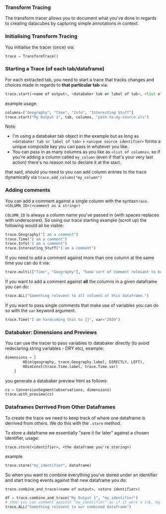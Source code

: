 
### Transform Tracing

The transform tracer allows you to document what you've done in regards to creating datacubes by capturing simple annotations in context.


### Initialising Transform Tracing
You initialise the tracer (once) via:
```python
trace = TransformTrace()
```


### Starting a Trace (of each tab/dataframe)

For each extracted tab, you need to start a trace that tracks changes and choices made in regards to **that particular tab** via:

```python
trace.start(<name of output>, <databaker tab or label of tab>, <list of columns>, <unique source identifier>)
```

example usage:
```python
columns=["Geography", "Time", "Info", "Interesting Stuff"]
trace.start("My Output 1", tab, columns, "path-to-my-source.xls")
```

Note:
- I'm using a databaker tab object in the example but as long as `<databaker tab or label of tab>` + `<unique source identifier>` forms a unique composite key you can pass in whatever you like.
- You can pass in as many columns as you like as `<list of columns>`, so if you're adding a column called `my_column` (even if that's your very last action) there's no reason not to declare it at the start.

that said, should you need to you can add column entries to the trace dynamically via `trace.add_column("my_column")`

### Adding comments

You can add a comment against a single column with the syntax`trace.<COLUMN_ID>(<comment as a string>)`

`COLUMN_ID` is always a column name you've passed in (with spaces replaces with underscores). So using our trace starting example (scroll up) the following would all be viable:

```python
trace.Geography("I am a comment")
trace.Time("I am a comment")
trace.Info("I am a comment")
trace.Interesting_Stuff("I am a comment")
```

If you need to add a comment against more than one column at the same time you can do it via:
```python
trace.multi(["Time", "Geography"], "Some sort of comment relevant to both Time and Geography")
```

If you want to add a comment against **all** the columns in a given dataframe you can do:
```python
trace.ALL("Something relevent to all columns of this dataframe.")
```

If you want to pass single comments that make use of variables you can do so with the `var` keyword argument.
```python
trace.Time("I am hardcoding this to {}", var="2020")
```

### Databaker: Dimensions and Previews

You can use the tracer to pass variables to databaker directly (to avoid redeclaring string variables - DRY etc), example:

```python
dimensions = [
        HDim(geography, trace.Geography.label, DIRECTLY, LEFT),
        HDimConst(trace.Time.label, trace.Time.var)
    ]
```

you generate a databaker preview html as follows:

```python
cs = ConversionSegment(observations, dimensions)
trace.with_preview(cs)
```


### Dataframes Derrived From Other Dataframes

To create the trace we need to keep track of where one dataframe is derrived from others. We do this with the `.store` method.

To store a dataframe we essentially "save it for later" against a chosen identifier, usage:

`trace.store(<identifier>, <the dataframe you're storing>)`

example

```python
trace.store("my_identifier", dataframe)
```

So when you want to combine everything you've stored under an identifier and start tracing events against that new dataframe you do:

`trace.combine_and_trace(<name of output>, <store identifier>)`

```python
df = trace.combine_and_trace("My Output 1", "my_identifier")
# then you can comment against "my_identifier" as if it were a tab, eg
trace.ALL("Something relevent to our combined dataframe")
```
